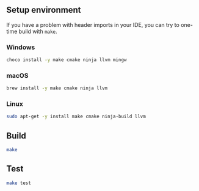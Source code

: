 ## Setup environment

If you have a problem with header imports in your IDE, you can try to one-time build with `make`.

### Windows

```bash
choco install -y make cmake ninja llvm mingw
```

### macOS

```bash
brew install -y make cmake ninja llvm
```

### Linux

```bash
sudo apt-get -y install make cmake ninja-build llvm
```

## Build

```bash
make
```

## Test

```bash
make test
```

